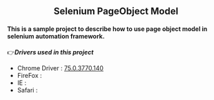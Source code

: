 <h2 align="center">Selenium PageObject Model</h2>
<h4>This is a sample project to describe how to use page object model in selenium automation framework.</h4>

👉***Drivers used in this project***
* Chrome Driver : [75.0.3770.140](http://chromedriver.chromium.org/)
* FireFox       : 
* IE            :
* Safari        :